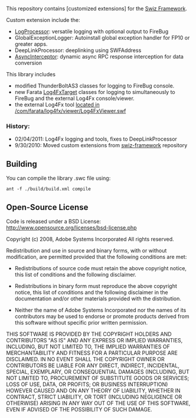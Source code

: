 This repository contains [customized extensions] for the [Swiz Framework](http://github.com/ThomasBurleson/swiz-framework).

Custom extension include the:

- [LogProcessor](http://github.com/ThomasBurleson/swiz-extensions_2/wiki/MetadataProcessor%3A-LogProcessor):  versatile logging with optional output to FireBug
- GlobalExceptionLogger: Autoinstall global exception handler for FP10 or greater apps.
- DeepLinkProcessor: deeplinking using SWFAddress
- [AsyncInterceptor](http://github.com/ThomasBurleson/swiz-extensions_2/wiki/DataServices%3A-AsyncInterceptor):  dynamic async RPC response interception for data conversion

This library includes 

- modified ThunderBoltAS3 classes for logging to FireBug console.
- new Farata [Log4FxTarget](https://github.com/ThomasBurleson/swiz-extensions_2/blob/develop/src/com/farata/log4fx/Log4FxTarget.as) classes for logging to simultaneously to FireBug and the external Log4Fx console/viewer. 
- the external  Log4Fx tool [located in /com/farata/log4fx/viewer/Log4FxViewer.swf](https://github.com/ThomasBurleson/swiz-extensions_2/blob/develop/src/com/farata/log4fx/viewer/Log4FxViewer.swf)

### History:

- 02/04/2011: Log4Fx logging and tools, fixes to DeepLinkProcessor
- 9/30/2010:  Moved custom extensions from [swiz-framework](http://github.com/ThomasBurleson/swiz-framework) repository


## Building

You can compile the library .swc file using:

	ant -f ./build/build.xml compile

## Open-Source License

Code is released under a BSD License:
http://www.opensource.org/licenses/bsd-license.php

Copyright (c) 2008, Adobe Systems Incorporated
All rights reserved.

Redistribution and use in source and binary forms, with or without
modification, are permitted provided that the following conditions are
met:

* Redistributions of source code must retain the above copyright notice,
  this list of conditions and the following disclaimer.

* Redistributions in binary form must reproduce the above copyright
  notice, this list of conditions and the following disclaimer in the
  documentation and/or other materials provided with the distribution.

* Neither the name of Adobe Systems Incorporated nor the names of its
  contributors may be used to endorse or promote products derived from
  this software without specific prior written permission.

THIS SOFTWARE IS PROVIDED BY THE COPYRIGHT HOLDERS AND CONTRIBUTORS "AS
IS" AND ANY EXPRESS OR IMPLIED WARRANTIES, INCLUDING, BUT NOT LIMITED TO,
THE IMPLIED WARRANTIES OF MERCHANTABILITY AND FITNESS FOR A PARTICULAR
PURPOSE ARE DISCLAIMED. IN NO EVENT SHALL THE COPYRIGHT OWNER OR
CONTRIBUTORS BE LIABLE FOR ANY DIRECT, INDIRECT, INCIDENTAL, SPECIAL,
EXEMPLARY, OR CONSEQUENTIAL DAMAGES (INCLUDING, BUT NOT LIMITED TO,
PROCUREMENT OF SUBSTITUTE GOODS OR SERVICES; LOSS OF USE, DATA, OR
PROFITS; OR BUSINESS INTERRUPTION) HOWEVER CAUSED AND ON ANY THEORY OF
LIABILITY, WHETHER IN CONTRACT, STRICT LIABILITY, OR TORT (INCLUDING
NEGLIGENCE OR OTHERWISE) ARISING IN ANY WAY OUT OF THE USE OF THIS
SOFTWARE, EVEN IF ADVISED OF THE POSSIBILITY OF SUCH DAMAGE.